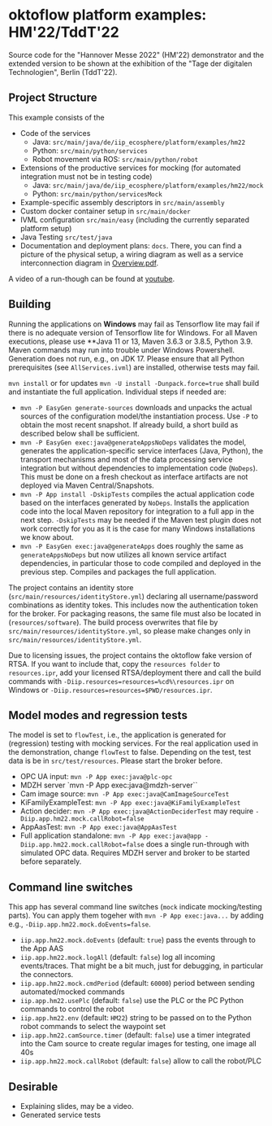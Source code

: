 # oktoflow platform examples: HM'22/TddT'22

Source code for the "Hannover Messe 2022" (HM'22) demonstrator and the extended version to be shown at the exhibition of the "Tage der digitalen Technologien", Berlin (TddT'22).

## Project Structure

This example consists of the
- Code of the services 
  - Java: `src/main/java/de/iip_ecosphere/platform/examples/hm22`
  - Python: `src/main/python/services`
  - Robot movement via ROS: `src/main/python/robot`
- Extensions of the productive services for mocking (for automated integration must not be in testing code)
  - Java: `src/main/java/de/iip_ecosphere/platform/examples/hm22/mock`
  - Python: `src/main/python/servicesMock`
- Example-specific assembly descriptors in `src/main/assembly`
- Custom docker container setup in `src/main/docker`
- IVML configuration `src/main/easy` (including the currently separated platform setup)
- Java Testing `src/test/java`
- Documentation and deployment plans: `docs`. There, you can find a picture of the physical setup, a wiring diagram as well as a service interconnection diagram in [Overview.pdf](docs/Overview.pptx).

A video of a run-though can be found at [youtube](https://youtu.be/36Xtw1L2XkQ).

## Building

Running the applications on **Windows** may fail as Tensorflow lite may fail if there is no adequate version of Tensorflow lite for Windows. For all Maven executions, please use **Java 11 or 13, Maven 3.6.3 or 3.8.5, Python 3.9. Maven commands may run into trouble under Windows Powershell. Generation does not run, e.g., on JDK 17. Please ensure that all Python prerequisites (see ``AllServices.ivml``) are installed, otherwise tests may fail.

`mvn install` or for updates `mvn -U install -Dunpack.force=true` shall build and instantiate the full application. Individual steps if needed are:
- `mvn -P EasyGen generate-sources` downloads and unpacks the actual sources of the configuration model/the instantiation process. Use `-P` to obtain the most recent snapshot. If already build, a short build as described below shall be sufficient.
- `mvn -P EasyGen exec:java@generateAppsNoDeps` validates the model, generates the application-specific service interfaces (Java, Python), the transport mechanisms and most of the data processing service integration but without dependencies to implementation code (`NoDeps`). This must be done on a fresh checkout as interface artifacts are not deployed via Maven Central/Snapshots.
- `mvn -P App install -DskipTests` compiles the actual application code based on the interfaces generated by `NoDeps`. Installs the application code into the local Maven repository for integration to a full app in the next step. `-DskipTests` may be needed if the Maven test plugin does not work correctly for you as it is the case for many Windows installations we know about.
- `mvn -P EasyGen exec:java@generateApps` does roughly the same as `generateAppsNoDeps` but now utilizes all known service artifact dependencies, in particular those to code compiled and deployed in the previous step. Compiles and packages the full application.

The project contains an identity store (`src/main/resources/identityStore.yml`) declaring all username/password combinations as identity tokes. This includes now the authentication token for the broker. For packaging reasons, the same file must also be located in (`resources/software`). The build process overwrites that file by `src/main/resources/identityStore.yml`, so please make changes only in `src/main/resources/identityStore.yml`. 

Due to licensing issues, the project contains the oktoflow fake version of RTSA. If you want to include that, copy the `resources folder` to `resources.ipr`, add your licensed RTSA/deployment there and call the build commands with `-Diip.resources=resources=%cd%\resources.ipr` on Windows or `-Diip.resources=resources=$PWD/resources.ipr`.

## Model modes and regression tests

The model is set to `flowTest`, i.e., the application is generated for (regression) testing with mocking services. For the real application used in the demonstration, change `flowTest` to false. Depending on the test, test data is be in `src/test/resources`. Please start the broker before.

- OPC UA input: `mvn -P App exec:java@plc-opc`
- MDZH server `mvn -P App exec:java@mdzh-server``
- Cam image source: `mvn -P App exec:java@CamImageSourceTest`
- KiFamilyExampleTest: `mvn -P App exec:java@KiFamilyExampleTest`
- Action decider: `mvn -P App exec:java@ActionDeciderTest` may require `-Diip.app.hm22.mock.callRobot=false`
- AppAasTest: `mvn -P App exec:java@AppAasTest`
- Full application standalone: `mvn -P App exec:java@app -Diip.app.hm22.mock.callRobot=false` does a single run-through with simulated OPC data. Requires MDZH server and broker to be started before separately.

## Command line switches

This app has several command line switches (`mock` indicate mocking/testing parts). You can apply them togeher with `mvn -P App exec:java...` by adding e.g., `-Diip.app.hm22.mock.doEvents=false`.
- `iip.app.hm22.mock.doEvents` (default: `true`) pass the events through to the App AAS
- `iip.app.hm22.mock.logAll` (default: `false`)  log all incoming events/traces. That might be a bit much, just for debugging, in particular the connectors.
- `iip.app.hm22.mock.cmdPeriod` (default: `60000`) period between sending automated/mocked commands
- `iip.app.hm22.usePlc` (default: `false`) use the PLC or the PC Python commands to control the robot
- `iip.app.hm22.env` (default: `HM22`) string to be passed on to the Python robot commands to select the waypoint set
- `iip.app.hm22.camSource.timer` (default: `false`) use a timer integrated into the Cam source to create regular images for testing, one image all 40s
- `iip.app.hm22.mock.callRobot` (default: `false`) allow to call the robot/PLC


## Desirable

- Explaining slides, may be a video.
- Generated service tests